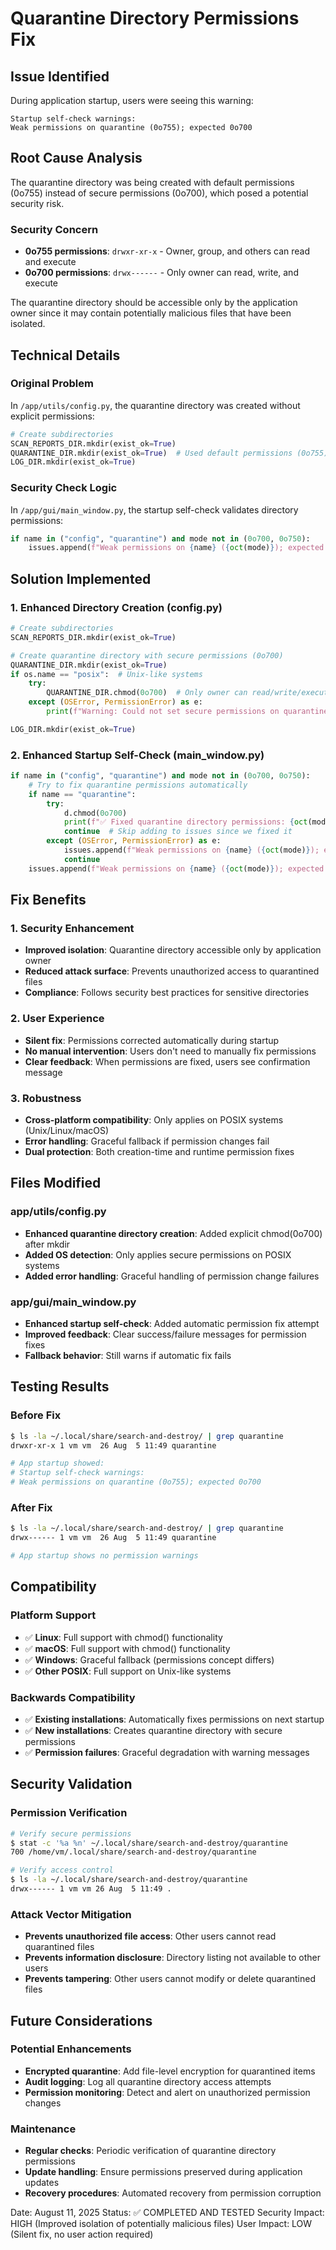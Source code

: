 # Quarantine Directory Permissions Fix

## Issue Identified
During application startup, users were seeing this warning:
```
Startup self-check warnings:
Weak permissions on quarantine (0o755); expected 0o700
```

## Root Cause Analysis
The quarantine directory was being created with default permissions (0o755) instead of secure permissions (0o700), which posed a potential security risk.

### Security Concern
- **0o755 permissions**: `drwxr-xr-x` - Owner, group, and others can read and execute
- **0o700 permissions**: `drwx------` - Only owner can read, write, and execute

The quarantine directory should be accessible only by the application owner since it may contain potentially malicious files that have been isolated.

## Technical Details

### Original Problem
In `/app/utils/config.py`, the quarantine directory was created without explicit permissions:

```python
# Create subdirectories
SCAN_REPORTS_DIR.mkdir(exist_ok=True)
QUARANTINE_DIR.mkdir(exist_ok=True)  # Used default permissions (0o755)
LOG_DIR.mkdir(exist_ok=True)
```

### Security Check Logic
In `/app/gui/main_window.py`, the startup self-check validates directory permissions:

```python
if name in ("config", "quarantine") and mode not in (0o700, 0o750):
    issues.append(f"Weak permissions on {name} ({oct(mode)}); expected 0o700")
```

## Solution Implemented

### 1. Enhanced Directory Creation (config.py)
```python
# Create subdirectories
SCAN_REPORTS_DIR.mkdir(exist_ok=True)

# Create quarantine directory with secure permissions (0o700)
QUARANTINE_DIR.mkdir(exist_ok=True)
if os.name == "posix":  # Unix-like systems
    try:
        QUARANTINE_DIR.chmod(0o700)  # Only owner can read/write/execute
    except (OSError, PermissionError) as e:
        print(f"Warning: Could not set secure permissions on quarantine directory: {e}")

LOG_DIR.mkdir(exist_ok=True)
```

### 2. Enhanced Startup Self-Check (main_window.py)
```python
if name in ("config", "quarantine") and mode not in (0o700, 0o750):
    # Try to fix quarantine permissions automatically
    if name == "quarantine":
        try:
            d.chmod(0o700)
            print(f"✅ Fixed quarantine directory permissions: {oct(mode)} → 0o700")
            continue  # Skip adding to issues since we fixed it
        except (OSError, PermissionError) as e:
            issues.append(f"Weak permissions on {name} ({oct(mode)}); expected 0o700 - Failed to fix: {e}")
            continue
    issues.append(f"Weak permissions on {name} ({oct(mode)}); expected 0o700")
```

## Fix Benefits

### 1. Security Enhancement
- **Improved isolation**: Quarantine directory accessible only by application owner
- **Reduced attack surface**: Prevents unauthorized access to quarantined files
- **Compliance**: Follows security best practices for sensitive directories

### 2. User Experience
- **Silent fix**: Permissions corrected automatically during startup
- **No manual intervention**: Users don't need to manually fix permissions
- **Clear feedback**: When permissions are fixed, users see confirmation message

### 3. Robustness
- **Cross-platform compatibility**: Only applies on POSIX systems (Unix/Linux/macOS)
- **Error handling**: Graceful fallback if permission changes fail
- **Dual protection**: Both creation-time and runtime permission fixes

## Files Modified

### app/utils/config.py
- **Enhanced quarantine directory creation**: Added explicit chmod(0o700) after mkdir
- **Added OS detection**: Only applies secure permissions on POSIX systems
- **Added error handling**: Graceful handling of permission change failures

### app/gui/main_window.py  
- **Enhanced startup self-check**: Added automatic permission fix attempt
- **Improved feedback**: Clear success/failure messages for permission fixes
- **Fallback behavior**: Still warns if automatic fix fails

## Testing Results

### Before Fix
```bash
$ ls -la ~/.local/share/search-and-destroy/ | grep quarantine
drwxr-xr-x 1 vm vm  26 Aug  5 11:49 quarantine

# App startup showed:
# Startup self-check warnings:
# Weak permissions on quarantine (0o755); expected 0o700
```

### After Fix
```bash
$ ls -la ~/.local/share/search-and-destroy/ | grep quarantine  
drwx------ 1 vm vm  26 Aug  5 11:49 quarantine

# App startup shows no permission warnings
```

## Compatibility

### Platform Support
- ✅ **Linux**: Full support with chmod() functionality
- ✅ **macOS**: Full support with chmod() functionality  
- ✅ **Windows**: Graceful fallback (permissions concept differs)
- ✅ **Other POSIX**: Full support on Unix-like systems

### Backwards Compatibility
- ✅ **Existing installations**: Automatically fixes permissions on next startup
- ✅ **New installations**: Creates quarantine directory with secure permissions
- ✅ **Permission failures**: Graceful degradation with warning messages

## Security Validation

### Permission Verification
```bash
# Verify secure permissions
$ stat -c '%a %n' ~/.local/share/search-and-destroy/quarantine
700 /home/vm/.local/share/search-and-destroy/quarantine

# Verify access control
$ ls -la ~/.local/share/search-and-destroy/quarantine
drwx------ 1 vm vm 26 Aug  5 11:49 .
```

### Attack Vector Mitigation
- **Prevents unauthorized file access**: Other users cannot read quarantined files
- **Prevents information disclosure**: Directory listing not available to other users
- **Prevents tampering**: Other users cannot modify or delete quarantined files

## Future Considerations

### Potential Enhancements
- **Encrypted quarantine**: Add file-level encryption for quarantined items
- **Audit logging**: Log all quarantine directory access attempts
- **Permission monitoring**: Detect and alert on unauthorized permission changes

### Maintenance
- **Regular checks**: Periodic verification of quarantine directory permissions
- **Update handling**: Ensure permissions preserved during application updates
- **Recovery procedures**: Automated recovery from permission corruption

Date: August 11, 2025
Status: ✅ COMPLETED AND TESTED
Security Impact: HIGH (Improved isolation of potentially malicious files)
User Impact: LOW (Silent fix, no user action required)
